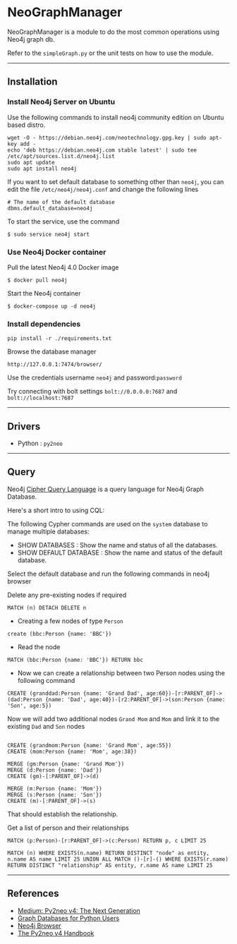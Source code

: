 # NeoGraphManager

NeoGraphManager is a module to do the most common operations using Neo4j graph db.

Refer to the `simpleGraph.py` or the unit tests on how to use the module.

-------------------------------------------------------------------------------
## Installation

### Install Neo4j Server on Ubuntu

Use the following commands to install neo4j community edition on Ubuntu based distro.
```
wget -O - https://debian.neo4j.com/neotechnology.gpg.key | sudo apt-key add -
echo 'deb https://debian.neo4j.com stable latest' | sudo tee /etc/apt/sources.list.d/neo4j.list
sudo apt update
sudo apt install neo4j
```

If you want to set default database to something other than `neo4j`, you can edit the file `/etc/neo4j/neo4j.conf` and change the following lines
```
# The name of the default database
dbms.default_database=neo4j
```

To start the service, use the command
```
$ sudo service neo4j start
```

### Use Neo4j Docker container
Pull the latest Neo4j 4.0 Docker image
```
$ docker pull neo4j 
```

Start the Neo4j container
```
$ docker-compose up -d neo4j
```

### Install dependencies
```
pip install -r ./requirements.txt
```

Browse the database manager
```
http://127.0.0.1:7474/browser/
```
Use the credentials username `neo4j` and password:`password`

Try connecting with bolt settings `bolt://0.0.0.0:7687` and `bolt://localhost:7687`

-------------------------------------------------------------------------------
## Drivers

* Python : `py2neo`

-------------------------------------------------------------------------------
## Query

Neo4j [Cipher Query Language](https://neo4j.com/developer/cypher-query-language/) is a query language for Neo4j Graph Database.

Here's a short intro to using CQL:

The following Cypher commands are used on the `system` database to manage multiple databases:

* SHOW DATABASES              : Show the name and status of all the databases.
* SHOW DEFAULT DATABASE       : Show the name and status of the default database.


Select the default database and run the following commands in neo4j browser

Delete any pre-existing nodes if required
```cypher
MATCH (n) DETACH DELETE n
```

* Creating a few nodes of type `Person`
```cypher
create (bbc:Person {name: 'BBC'})
```

* Read the node
```cypher
MATCH (bbc:Person {name: 'BBC'}) RETURN bbc
```

* Now we can create a relationship between two Person nodes using the following command
```cypher
CREATE (granddad:Person {name: 'Grand Dad', age:60})-[r:PARENT_OF]->(dad:Person {name: 'Dad', age:40})-[r2:PARENT_OF]->(son:Person {name: 'Son', age:5})
```

Now we will add two additional nodes `Grand Mom` and `Mom` and link it to the existing `Dad` and `Son` nodes

```cypher

CREATE (grandmom:Person {name: 'Grand Mom', age:55})
CREATE (mom:Person {name: 'Mom', age:38})

MERGE (gm:Person {name: 'Grand Mom'})
MERGE (d:Person {name: 'Dad'})
CREATE (gm)-[:PARENT_OF]->(d)

MERGE (m:Person {name: 'Mom'})
MERGE (s:Person {name: 'Son'})
CREATE (m)-[:PARENT_OF]->(s)
```
That should establish the relationship.

Get a list of person and their relationships
```cypher
MATCH (p:Person)-[r:PARENT_OF]->(c:Person) RETURN p, c LIMIT 25
```

```cypher
MATCH (n) WHERE EXISTS(n.name) RETURN DISTINCT "node" as entity, n.name AS name LIMIT 25 UNION ALL MATCH ()-[r]-() WHERE EXISTS(r.name) RETURN DISTINCT "relationship" AS entity, r.name AS name LIMIT 25
```

-------------------------------------------------------------------------------
## References

* [Medium: Py2neo v4: The Next Generation](https://medium.com/neo4j/py2neo-v4-2bedc8afef2)
* [Graph Databases for Python Users](https://youtu.be/3JMhX1sT98U)
* [Neo4j Browser](https://neo4j.com/developer/neo4j-browser/)
* [The Py2neo v4 Handbook](https://py2neo.org/v4/index.html)